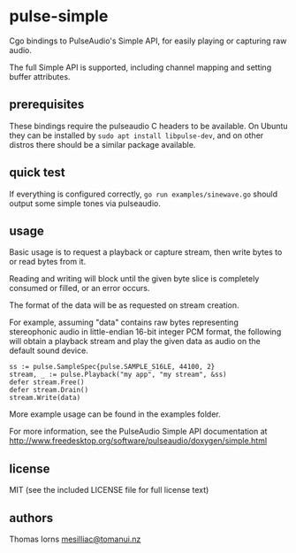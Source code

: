 pulse-simple
============

Cgo bindings to PulseAudio's Simple API,
for easily playing or capturing raw audio.

The full Simple API is supported,
including channel mapping and setting buffer attributes.

prerequisites
-------------

These bindings require the pulseaudio C headers to be available.
On Ubuntu they can be installed by `sudo apt install libpulse-dev`,
and on other distros there should be a similar package available.

quick test
----------

If everything is configured correctly,
`go run examples/sinewave.go` should output some simple tones via pulseaudio.

usage
-----

Basic usage is to request a playback or capture stream,
then write bytes to or read bytes from it.

Reading and writing will block until the given byte slice
is completely consumed or filled, or an error occurs.

The format of the data will be as requested on stream creation.

For example,
assuming "data" contains raw bytes representing stereophonic audio
in little-endian 16-bit integer PCM format,
the following will obtain a playback stream
and play the given data as audio on the default sound device.

    ss := pulse.SampleSpec{pulse.SAMPLE_S16LE, 44100, 2}
    stream, _ := pulse.Playback("my app", "my stream", &ss)
    defer stream.Free()
    defer stream.Drain()
    stream.Write(data)

More example usage can be found in the examples folder.

For more information, see the PulseAudio Simple API documentation at
http://www.freedesktop.org/software/pulseaudio/doxygen/simple.html

license
-------

MIT (see the included LICENSE file for full license text)

authors
-------

Thomas Iorns <mesilliac@tomanui.nz>

